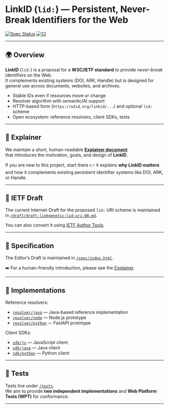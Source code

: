 # LinkID (`lid:`) — Persistent, Never-Break Identifiers for the Web

[![Spec Status](https://img.shields.io/badge/status-Community%20Draft-blue)](https://linkgenetic.github.io/lid/spec/)
[![CI](https://github.com/Link-Genetic-GmbH/lid/actions/workflows/build.yml/badge.svg)](https://github.com/Link-Genetic-GmbH/lid/actions)

---

## 🌍 Overview

**LinkID** (`lid:`) is a proposal for a **W3C/IETF standard** to provide *never-break* identifiers on the Web.  
It complements existing systems (DOI, ARK, Handle) but is designed for general use across documents, websites, and archives.

- Stable IDs even if resources move or change
- Resolver algorithm with semantic/AI support
- HTTP-based form (`https://w3id.org/linkid/...`) and optional `lid:` scheme
- Open ecosystem: reference resolvers, client SDKs, tests

---

## 📖 Explainer

We maintain a short, human-readable **[Explainer document](docs/explainer.md)**  
that introduces the motivation, goals, and design of **LinkID**.  

If you are new to this project, start there 👉 it explains **why LinkID matters**  
and how it complements existing persistent identifier systems like DOI, ARK, or Handle.

---


## 📄 IETF Draft

The current Internet-Draft for the proposed `lid:` URI scheme is
maintained in [`/draft/draft-linkgenetic-lid-uri-00.md`](draft/draft-linkgenetic-lid-uri-00.md).

You can also convert it using [IETF Author Tools](https://author-tools.ietf.org/).


---

## 📖 Specification

The Editor’s Draft is maintained in [`/spec/index.html`](spec/index.html).

➡️ For a human-friendly introduction, please see the [Explainer](docs/explainer.md).


---

## 🚀 Implementations

Reference resolvers:
- [`resolver/java`](resolver/java) — Java-based reference implementation
- [`resolver/node`](resolver/node) — Node.js prototype
- [`resolver/python`](resolver/python) — FastAPI prototype

Client SDKs:
- [`sdk/js`](sdk/js) — JavaScript client
- [`sdk/java`](sdk/java) — Java client
- [`sdk/python`](sdk/python) — Python client

---

## 🧪 Tests

Tests live under [`/tests`](tests/).  
We aim to provide **two independent implementations** and **Web Platform Tests (WPT)** for conformance.

---
